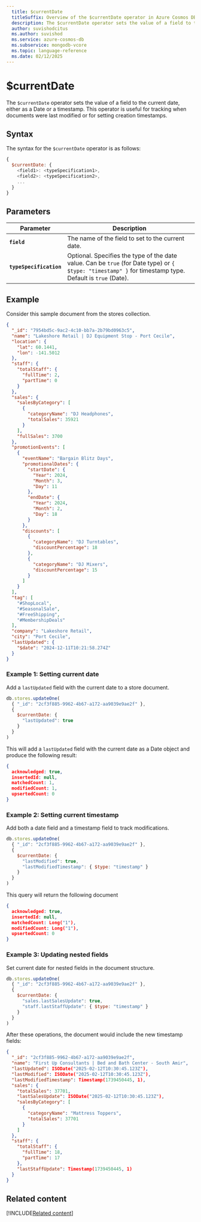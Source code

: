 ```yaml
---
  title: $currentDate
  titleSuffix: Overview of the $currentDate operator in Azure Cosmos DB for MongoDB (vCore)
  description: The $currentDate operator sets the value of a field to the current date, either as a Date or a timestamp.
  author: suvishodcitus
  ms.author: suvishod
  ms.service: azure-cosmos-db
  ms.subservice: mongodb-vcore
  ms.topic: language-reference
  ms.date: 02/12/2025
---
```


# $currentDate

The `$currentDate` operator sets the value of a field to the current date, either as a Date or a timestamp. This operator is useful for tracking when documents were last modified or for setting creation timestamps.

## Syntax

The syntax for the `$currentDate` operator is as follows:

```javascript
{
  $currentDate: {
    <field1>: <typeSpecification1>,
    <field2>: <typeSpecification2>,
    ...
  }
}
```

## Parameters

| Parameter | Description |
| --- | --- |
| **`field`** | The name of the field to set to the current date. |
| **`typeSpecification`** | Optional. Specifies the type of the date value. Can be `true` (for Date type) or `{ $type: "timestamp" }` for timestamp type. Default is `true` (Date). |

## Example

Consider this sample document from the stores collection.

```json
{
  "_id": "7954bd5c-9ac2-4c10-bb7a-2b79bd0963c5",
  "name": "Lakeshore Retail | DJ Equipment Stop - Port Cecile",
  "location": {
    "lat": 60.1441,
    "lon": -141.5012
  },
  "staff": {
    "totalStaff": {
      "fullTime": 2,
      "partTime": 0
    }
  },
  "sales": {
    "salesByCategory": [
      {
        "categoryName": "DJ Headphones",
        "totalSales": 35921
      }
    ],
    "fullSales": 3700
  },
  "promotionEvents": [
    {
      "eventName": "Bargain Blitz Days",
      "promotionalDates": {
        "startDate": {
          "Year": 2024,
          "Month": 3,
          "Day": 11
        },
        "endDate": {
          "Year": 2024,
          "Month": 2,
          "Day": 18
        }
      },
      "discounts": [
        {
          "categoryName": "DJ Turntables",
          "discountPercentage": 18
        },
        {
          "categoryName": "DJ Mixers",
          "discountPercentage": 15
        }
      ]
    }
  ],
  "tag": [
    "#ShopLocal",
    "#SeasonalSale",
    "#FreeShipping",
    "#MembershipDeals"
  ],
  "company": "Lakeshore Retail",
  "city": "Port Cecile",
  "lastUpdated": {
    "$date": "2024-12-11T10:21:58.274Z"
  }
}
```

### Example 1: Setting current date

Add a `lastUpdated` field with the current date to a store document.

```javascript
db.stores.updateOne(
  { "_id": "2cf3f885-9962-4b67-a172-aa9039e9ae2f" },
  {
    $currentDate: {
      "lastUpdated": true
    }
  }
)
```

This will add a `lastUpdated` field with the current date as a Date object and produce the following result:

```json
{
  acknowledged: true,
  insertedId: null,
  matchedCount: 1,
  modifiedCount: 1,
  upsertedCount: 0
}

```


### Example 2: Setting current timestamp

Add both a date field and a timestamp field to track modifications.

```javascript
db.stores.updateOne(
  { "_id": "2cf3f885-9962-4b67-a172-aa9039e9ae2f" },
  {
    $currentDate: {
      "lastModified": true,
      "lastModifiedTimestamp": { $type: "timestamp" }
    }
  }
)
```

This query will return  the following document 

```json
{
  acknowledged: true,
  insertedId: null,
  matchedCount: Long("1"),
  modifiedCount: Long("1"),
  upsertedCount: 0
}
```


### Example 3: Updating nested fields

Set current date for nested fields in the document structure.

```javascript
db.stores.updateOne(
  { "_id": "2cf3f885-9962-4b67-a172-aa9039e9ae2f" },
  {
    $currentDate: {
      "sales.lastSalesUpdate": true,
      "staff.lastStaffUpdate": { $type: "timestamp" }
    }
  }
)
```

After these operations, the document would include the new timestamp fields:

```json
{
  "_id": "2cf3f885-9962-4b67-a172-aa9039e9ae2f",
  "name": "First Up Consultants | Bed and Bath Center - South Amir",
  "lastUpdated": ISODate("2025-02-12T10:30:45.123Z"),
  "lastModified": ISODate("2025-02-12T10:30:45.123Z"),
  "lastModifiedTimestamp": Timestamp(1739450445, 1),
  "sales": {
    "totalSales": 37701,
    "lastSalesUpdate": ISODate("2025-02-12T10:30:45.123Z"),
    "salesByCategory": [
      {
        "categoryName": "Mattress Toppers",
        "totalSales": 37701
      }
    ]
  },
  "staff": {
    "totalStaff": {
      "fullTime": 18,
      "partTime": 17
    },
    "lastStaffUpdate": Timestamp(1739450445, 1)
  }
}
```

## Related content

[!INCLUDE[Related content](../includes/related-content.md)]

